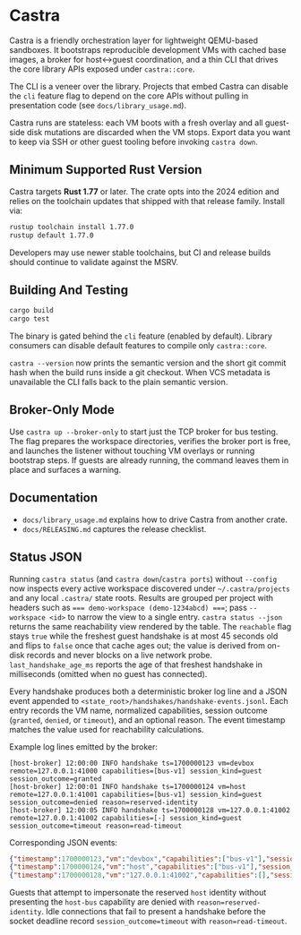 # Castra

Castra is a friendly orchestration layer for lightweight QEMU-based sandboxes. It bootstraps reproducible development VMs with cached base images, a broker for host↔guest coordination, and a thin CLI that drives the core library APIs exposed under `castra::core`.

The CLI is a veneer over the library. Projects that embed Castra can disable the `cli` feature flag to depend on the core APIs without pulling in presentation code (see `docs/library_usage.md`).

Castra runs are stateless: each VM boots with a fresh overlay and all guest-side disk mutations are discarded when the VM stops. Export data you want to keep via SSH or other guest tooling before invoking `castra down`.

## Minimum Supported Rust Version

Castra targets **Rust 1.77** or later. The crate opts into the 2024 edition and relies on the toolchain updates that shipped with that release family. Install via:

```bash
rustup toolchain install 1.77.0
rustup default 1.77.0
```

Developers may use newer stable toolchains, but CI and release builds should continue to validate against the MSRV.

## Building And Testing

```bash
cargo build
cargo test
```

The binary is gated behind the `cli` feature (enabled by default). Library consumers can disable default features to compile only `castra::core`.

`castra --version` now prints the semantic version and the short git commit hash when the build runs inside a git checkout. When VCS metadata is unavailable the CLI falls back to the plain semantic version.

## Broker-Only Mode

Use `castra up --broker-only` to start just the TCP broker for bus testing. The flag prepares the workspace directories, verifies the broker port is free, and launches the listener without touching VM overlays or running bootstrap steps. If guests are already running, the command leaves them in place and surfaces a warning.

## Documentation

- `docs/library_usage.md` explains how to drive Castra from another crate.
- `docs/RELEASING.md` captures the release checklist.

## Status JSON

Running `castra status` (and `castra down`/`castra ports`) without `--config` now inspects every active workspace discovered under `~/.castra/projects` and any local `.castra/` state roots. Results are grouped per project with headers such as `=== demo-workspace (demo-1234abcd) ===`; pass `--workspace <id>` to narrow the view to a single entry. `castra status --json` returns the same reachability view rendered by the table. The `reachable` flag stays `true` while the freshest guest handshake is at most 45 seconds old and flips to `false` once that cache ages out; the value is derived from on-disk records and never blocks on a live network probe. `last_handshake_age_ms` reports the age of that freshest handshake in milliseconds (omitted when no guest has connected).

Every handshake produces both a deterministic broker log line and a JSON event appended to `<state_root>/handshakes/handshake-events.jsonl`. Each entry records the VM name, normalized capabilities, session outcome (`granted`, `denied`, or `timeout`), and an optional reason. The event timestamp matches the value used for reachability calculations.

Example log lines emitted by the broker:

```text
[host-broker] 12:00:00 INFO handshake ts=1700000123 vm=devbox remote=127.0.0.1:41000 capabilities=[bus-v1] session_kind=guest session_outcome=granted
[host-broker] 12:00:01 INFO handshake ts=1700000124 vm=host remote=127.0.0.1:41001 capabilities=[bus-v1] session_kind=guest session_outcome=denied reason=reserved-identity
[host-broker] 12:00:05 INFO handshake ts=1700000128 vm=127.0.0.1:41002 remote=127.0.0.1:41002 capabilities=[-] session_kind=guest session_outcome=timeout reason=read-timeout
```

Corresponding JSON events:

```json
{"timestamp":1700000123,"vm":"devbox","capabilities":["bus-v1"],"session_kind":"guest","session_outcome":"granted","remote_addr":"127.0.0.1:41000"}
{"timestamp":1700000124,"vm":"host","capabilities":["bus-v1"],"session_kind":"guest","session_outcome":"denied","reason":"reserved-identity","remote_addr":"127.0.0.1:41001"}
{"timestamp":1700000128,"vm":"127.0.0.1:41002","capabilities":[],"session_kind":"guest","session_outcome":"timeout","reason":"read-timeout","remote_addr":"127.0.0.1:41002"}
```

Guests that attempt to impersonate the reserved `host` identity without presenting the `host-bus` capability are denied with `reason=reserved-identity`. Idle connections that fail to present a handshake before the socket deadline record `session_outcome=timeout` with `reason=read-timeout`.
